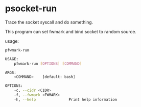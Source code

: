 # psocket-run

Trace the socket syscall and do something.

This program can set fwmark and bind socket to random source.

usage:

```bash
pfwmark-run 

USAGE:
    pfwmark-run [OPTIONS] [COMMAND]

ARGS:
    <COMMAND>    [default: bash]

OPTIONS:
    -c, --cidr <CIDR>        
    -f, --fwmark <FWMARK>    
    -h, --help               Print help information
```